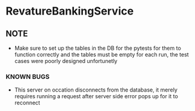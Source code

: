 # RevatureBankingService

## NOTE
- Make sure to set up the tables in the DB for the pytests for them to function correctly and the tables must be empty for each run, the test cases were poorly designed unfortunetly

### KNOWN BUGS
- This server on occation disconnects from the database, it merely requires running a request after server side error pops up for it to reconnect
